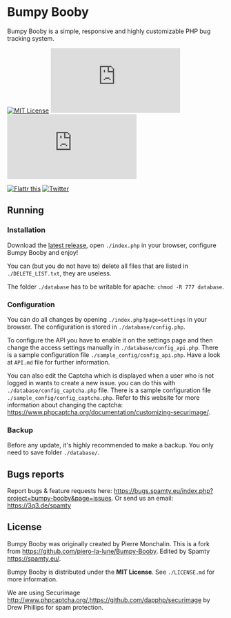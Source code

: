 # Bumpy Booby

Bumpy Booby is a simple, responsive and highly customizable PHP bug tracking system.

[![MIT License](https://img.shields.io/badge/license-MIT-blue.png)](https://github.com/Spamty/Bumpy-Booby/blob/master/LICENSE.md)
[![Open Issues](http://bugs.spamty.eu/index.php?page=api&project=bumpy-booby&XMODE=badge&api_username=Bumpy-Booby-GitHub-README&shields_label=open_issues)](https://bugs.spamty.eu/index.php?project=bumpy-booby&page=issues)
[![Closed Issues](http://bugs.spamty.eu/index.php?page=api&project=bumpy-booby&XMODE=badge&api_username=Bumpy-Booby-GitHub-README&open=closed&shields_label=closed_issues&shields_color=green)](https://bugs.spamty.eu/index.php?project=bumpy-booby&page=issues&open=closed)

[![Flattr this](https://img.shields.io/badge/_Flattr_this_--lightgrey.png?style=social)](https://flattr.com/submit/auto?fid=y7wn6e&url=https%3A%2F%2Fgithub.com%2FSpamty%2FBumpy-Booby)
[![Twitter](https://img.shields.io/twitter/follow/Spamty.svg?style=social&label=Follow&maxAge=2592000)](https://twitter.com/spamty)

## Running

### Installation

Download the [latest release](https://github.com/Spamty/Bumpy-Booby/releases/latest), open `./index.php` in your browser, configure Bumpy Booby and enjoy!

You can (but you do not have to) delete all files that are listed in `./DELETE_LIST.txt`, they are useless.

The folder `./database` has to be writable for apache: `chmod -R 777 database`.

### Configuration

You can do all changes by opening `./index.php?page=settings` in your browser. The configuration is stored in `./database/config.php`.

To configure the API you have to enable it on the settings page and then change the access settings manually in `./database/config_api.php`. There is a sample configuration file `./sample_config/config_api.php`. Have a look at `API.md` file for further information.

You can also edit the Captcha which is displayed when a user who is not logged in wants to create a new issue. you can do this with `./database/config_captcha.php` file. There is a sample configuration file `./sample_config/config_captcha.php`. Refer to this website for more information about changing the captcha: <https://www.phpcaptcha.org/documentation/customizing-securimage/>.

### Backup

Before any update, it's highly recommended to make a backup. You only need to save folder `./database/`.

## Bugs reports

Report bugs & feature requests here: <https://bugs.spamty.eu/index.php?project=bumpy-booby&page=issues>. 
Or send us an email: <https://3q3.de/spamty>

## License

Bumpy Booby was originally created by Pierre Monchalin. 
This is a fork from <https://github.com/piero-la-lune/Bumpy-Booby>. Edited by Spamty <https://spamty.eu/>.

Bumpy Booby is distributed under the **MIT License**. See `./LICENSE.md` for more information.

We are using Securimage <http://www.phpcaptcha.org/>,<https://github.com/dapphp/securimage> by Drew Phillips for spam protection.
